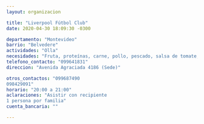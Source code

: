 ```yaml
---
layout: organizacion

title: "Liverpool Fútbol Club"
date: 2020-04-30 18:09:30 -0300

departamento: "Montevideo"
barrio: "Belvedere"
actividades: "Olla"
necesidades: "Fruta, proteínas, carne, pollo, pescado, salsa de tomate, verdura"
telefono_contacto: "099641831"
direccion: "Avenida Agraciada 4186 (Sede)"

otros_contactos: "099687490
098429091"
horario: "20:00 a 21:00"
aclaraciones: "Asistir con recipiente
1 persona por familia"
cuenta_bancaria: ""

---
```

